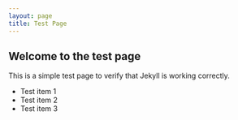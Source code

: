 ```yaml
---
layout: page
title: Test Page
---
```


## Welcome to the test page

This is a simple test page to verify that Jekyll is working correctly.

* Test item 1
* Test item 2
* Test item 3
